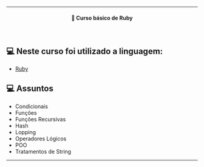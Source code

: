 ---
<h4 align="center">
  🚀 Curso básico de Ruby
 
</h4>
<br>
 
## 💻 Neste curso foi utilizado a linguagem:

- [Ruby](https://www.ruby-lang.org/pt/)


## 💻 Assuntos
   - Condicionais
   - Funções
   - Funções Recursivas
   - Hash
   - Lopping
   - Operadores Lógicos
   - POO
   - Tratamentos de String
 
 ----
